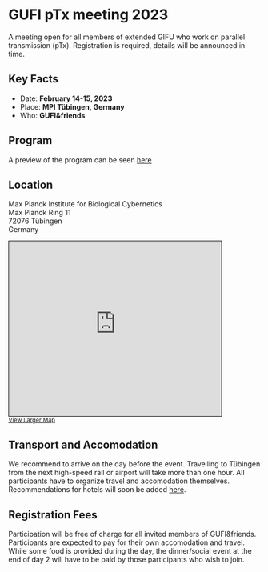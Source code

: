 # GUFI pTx meeting 2023
A meeting open for all members of extended GIFU who work on parallel transmission (pTx).
Registration is required, details will be announced in time.

## Key Facts
- Date:  **February 14-15, 2023**
- Place: **MPI Tübingen, Germany**
- Who: **GUFI&friends**

## Program
A preview of the program can be seen [here](Program.md)

## Location

Max Planck Institute for Biological Cybernetics\
Max Planck Ring 11\
72076 Tübingen\
Germany

<iframe width="425" height="350" frameborder="0" scrolling="no" marginheight="0" marginwidth="0" src="https://www.openstreetmap.org/export/embed.html?bbox=9.05277729034424%2C48.53484425297649%2C9.06477212905884%2C48.53936590861174&amp;layer=mapnik&amp;marker=48.53710513127659%2C9.058774709701538" style="border: 1px solid black"></iframe><br/><small><a href="https://www.openstreetmap.org/?mlat=48.53711&amp;mlon=9.05877#map=18/48.53711/9.05877">View Larger Map</a></small>

## Transport and Accomodation
We recommend to arrive on the day before the event. Travelling to Tübingen from the next high-speed rail or airport will take more than one hour.
All participants have to organize travel and accomodation themselves.
Recommendations for hotels will soon be added [here](accomodation.md).

## Registration Fees
Participation will be free of charge for all invited members of GUFI&friends.
Participants are expected to pay for their own accomodation and travel. While some food is provided during the day, the dinner/social event at the end of day 2 will have to be paid by those participants who wish to join.
